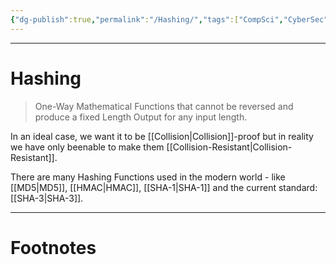 ```yaml
---
{"dg-publish":true,"permalink":"/Hashing/","tags":["CompSci","CyberSec","Mathematics"]}
---
```



---
# Hashing
> One-Way Mathematical Functions that cannot be reversed and produce a fixed Length Output for any input length.

In an ideal case, we want it to be [[Collision\|Collision]]-proof but in reality we have only beenable to make them [[Collision-Resistant\|Collision-Resistant]].

There are many Hashing Functions used in the modern world - like [[MD5\|MD5]], [[HMAC\|HMAC]], [[SHA-1\|SHA-1]] and the current standard: [[SHA-3\|SHA-3]].

---
# Footnotes